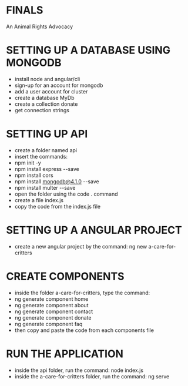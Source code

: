 # FINALS
An Animal Rights Advocacy

# SETTING UP A DATABASE USING MONGODB
- install node and angular/cli
- sign-up for an account for mongodb
- add a user account for cluster
- create a database MyDb
- create a collection donate
- get connection strings

# SETTING UP API
- create a folder named api
- insert the commands:
- npm init -y
- npm install express --save
- npm install cors
- npm install mongodb@4.1.0 --save
- npm install multer --save
- open the folder using the code . command
- create a file index.js
- copy the code from the index.js file

# SETTING UP A ANGULAR PROJECT
- create a new angular project by the command: ng new a-care-for-critters

# CREATE COMPONENTS
- inside the folder a-care-for-critters, type the command:
- ng generate component home
- ng generate component about
- ng generate component contact
- ng generate component donate
- ng generate component faq
- then copy and paste the code from each components file

# RUN THE APPLICATION
- inside the api folder, run the command: node index.js
- inside the a-care-for-critters folder, run the command: ng serve

